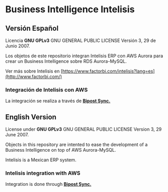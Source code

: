 # Business Intelligence Intelisis

## Versión Español
Licencia **GNU GPLv3** GNU GENERAL PUBLIC LICENSE Versión 3, 29 de Junio 2007.

Los objetos de este repositorio integran Intelisis ERP con AWS Aurora para crear un Business Intelligence sobre RDS Aurora-MySQL.

Ver más sobre Intelisis en [https://www.factorbi.com/intelisis?lang=es](http://www.factorbi.com/)

### Integración de Intelisis con AWS
La integración se realiza a través de [**Bipost Sync.**](https://factorbi.github.io/intelisis)

## English Version
License under **GNU GPLv3** GNU GENERAL PUBLIC LICENSE Version 3, 29 June 2007.

Objects in this repository are intented to ease the development of a Business Intelligence on top of AWS Aurora-MySQL.

Intelisis is a Mexican ERP system.

### Intelisis integration with AWS
Integration is done through [**Bipost Sync.**](https://factorbi.github.io/intelisis)
